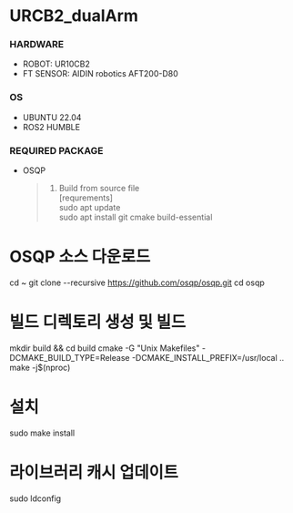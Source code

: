 # URCB2_dualArm

### HARDWARE
* ROBOT: UR10CB2  
* FT SENSOR: AIDIN robotics AFT200-D80

### OS
* UBUNTU 22.04
* ROS2 HUMBLE

### REQUIRED PACKAGE
* OSQP
  > 1. Build from source file  
  > [requrements]  
  > sudo apt update  
  > sudo apt install git cmake build-essential  

# OSQP 소스 다운로드
cd ~
git clone --recursive https://github.com/osqp/osqp.git
cd osqp

# 빌드 디렉토리 생성 및 빌드
mkdir build && cd build
cmake -G "Unix Makefiles" -DCMAKE_BUILD_TYPE=Release -DCMAKE_INSTALL_PREFIX=/usr/local ..
make -j$(nproc)

# 설치
sudo make install

# 라이브러리 캐시 업데이트
sudo ldconfig    

